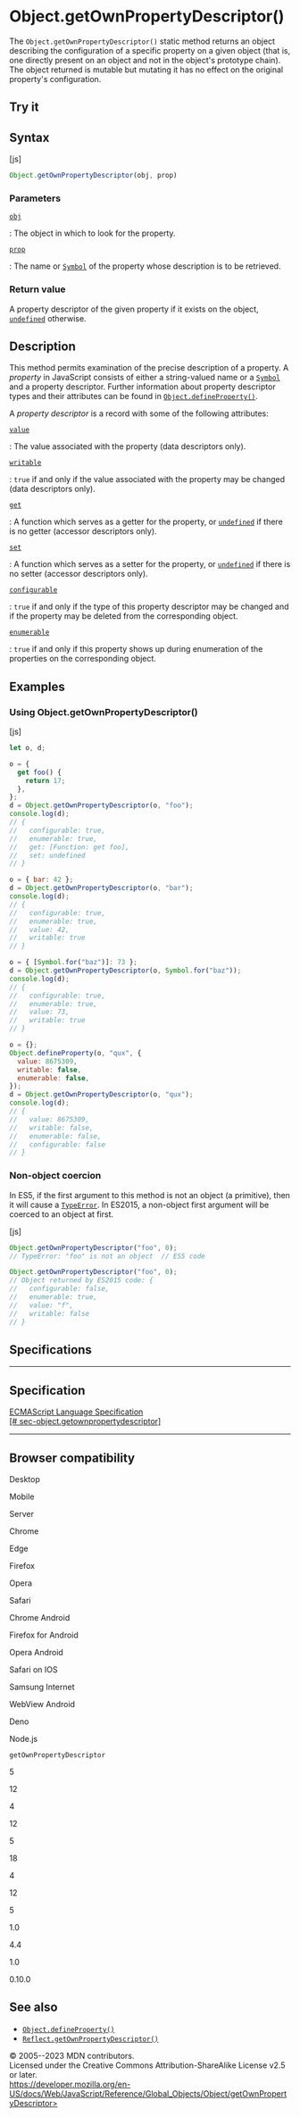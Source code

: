 Object.getOwnPropertyDescriptor()
=================================

 
The `Object.getOwnPropertyDescriptor()` static method returns an object
describing the configuration of a specific property on a given object
(that is, one directly present on an object and not in the object\'s
prototype chain). The object returned is mutable but mutating it has no
effect on the original property\'s configuration.


 
Try it 
------

 



 
Syntax
------

 
 
 
[js]


```js
Object.getOwnPropertyDescriptor(obj, prop)
```




 
### Parameters

 

[`obj`](#obj)

:   The object in which to look for the property.

[`prop`](#prop)

:   The name or [`Symbol`](../symbol) of the property whose description
    is to be retrieved.



 
### Return value 

 
A property descriptor of the given property if it exists on the object,
[`undefined`](../undefined) otherwise.



 
Description
-----------

 
This method permits examination of the precise description of a
property. A *property* in JavaScript consists of either a string-valued
name or a [`Symbol`](../symbol) and a property descriptor. Further
information about property descriptor types and their attributes can be
found in [`Object.defineProperty()`](defineproperty).

A *property descriptor* is a record with some of the following
attributes:

[`value`](#value)

:   The value associated with the property (data descriptors only).

[`writable`](#writable)

:   `true` if and only if the value associated with the property may be
    changed (data descriptors only).

[`get`](#get)

:   A function which serves as a getter for the property, or
    [`undefined`](../undefined) if there is no getter (accessor
    descriptors only).

[`set`](#set)

:   A function which serves as a setter for the property, or
    [`undefined`](../undefined) if there is no setter (accessor
    descriptors only).

[`configurable`](#configurable)

:   `true` if and only if the type of this property descriptor may be
    changed and if the property may be deleted from the corresponding
    object.

[`enumerable`](#enumerable)

:   `true` if and only if this property shows up during enumeration of
    the properties on the corresponding object.



 
Examples
--------


 
### Using Object.getOwnPropertyDescriptor() 

 
 
 
[js]


```js
let o, d;

o = {
  get foo() {
    return 17;
  },
};
d = Object.getOwnPropertyDescriptor(o, "foo");
console.log(d);
// {
//   configurable: true,
//   enumerable: true,
//   get: [Function: get foo],
//   set: undefined
// }

o = { bar: 42 };
d = Object.getOwnPropertyDescriptor(o, "bar");
console.log(d);
// {
//   configurable: true,
//   enumerable: true,
//   value: 42,
//   writable: true
// }

o = { [Symbol.for("baz")]: 73 };
d = Object.getOwnPropertyDescriptor(o, Symbol.for("baz"));
console.log(d);
// {
//   configurable: true,
//   enumerable: true,
//   value: 73,
//   writable: true
// }

o = {};
Object.defineProperty(o, "qux", {
  value: 8675309,
  writable: false,
  enumerable: false,
});
d = Object.getOwnPropertyDescriptor(o, "qux");
console.log(d);
// {
//   value: 8675309,
//   writable: false,
//   enumerable: false,
//   configurable: false
// }
```




 
### Non-object coercion 

 
In ES5, if the first argument to this method is not an object (a
primitive), then it will cause a [`TypeError`](../typeerror). In ES2015,
a non-object first argument will be coerced to an object at first.

 
 
[js]


```js
Object.getOwnPropertyDescriptor("foo", 0);
// TypeError: "foo" is not an object  // ES5 code

Object.getOwnPropertyDescriptor("foo", 0);
// Object returned by ES2015 code: {
//   configurable: false,
//   enumerable: true,
//   value: "f",
//   writable: false
// }
```




Specifications
--------------

 
  -----------------------------------------------------------------------------------------------------------------------------------------------
  Specification
  -----------------------------------------------------------------------------------------------------------------------------------------------
  [ECMAScript Language Specification\
  [\#
  sec-object.getownpropertydescriptor]](https://tc39.es/ecma262/multipage/fundamental-objects.html#sec-object.getownpropertydescriptor)

  -----------------------------------------------------------------------------------------------------------------------------------------------


Browser compatibility 
---------------------

 


Desktop

Mobile

Server

Chrome

Edge

Firefox

Opera

Safari

Chrome Android

Firefox for Android

Opera Android

Safari on IOS

Samsung Internet

WebView Android

Deno

Node.js

`getOwnPropertyDescriptor`

5

12

4

12

5

18

4

12

5

1.0

4.4

1.0

0.10.0

 
See also 
--------

 
-   [`Object.defineProperty()`](defineproperty)
-   [`Reflect.getOwnPropertyDescriptor()`](../reflect/getownpropertydescriptor)



 
© 2005--2023 MDN contributors.\
Licensed under the Creative Commons Attribution-ShareAlike License v2.5
or later.\
https://developer.mozilla.org/en-US/docs/Web/JavaScript/Reference/Global_Objects/Object/getOwnPropertyDescriptor>

